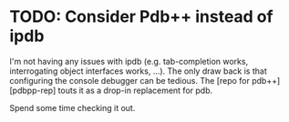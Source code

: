 # TODO: Consider Pdb++ instead of ipdb

I'm not having any issues with ipdb (e.g. tab-completion works, interrogating object interfaces works, ...).  The only draw back is that configuring the console debugger can be tedious.  The
[repo for pdb++][pdbpp-rep] touts it as a drop-in replacement for pdb.

Spend some time checking it out.


[pdbpp-repo]: https://github.com/pdbpp/pdbpp
